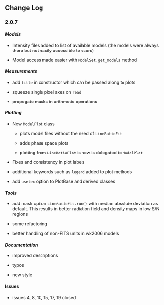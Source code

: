 ## Change Log

### 2.0.7

#### _Models_

- Intensity files added to list of available models (the models were always there but not easily accessible to users)

- Model access made easier with `ModelSet.get_models` method

#### _Measurements_

- add `title` in constructor which can be passed along to plots

- squeeze single pixel axes on `read`

- propogate masks in arithmetic operations

#### _Plotting_

- New `ModelPlot` class 

    - plots model files without the need of `LineRatioFit`

    - adds phase space plots

    - plotting from `LineRatioPlot` is now is delegated to `ModelPlot`

- Fixes and consistency in plot labels

- additional keywords such as `legend` added to plot methods

- add `usetex` option to PlotBase and derived classes

#### _Tools_

- add mask option `LineRatioFit.run()` with median absolute deviation as default. This results in better radiation field and density maps in low S/N regions

- some refactoring

- better handling of non-FITS units in wk2006 models

#### _Documentation_

- improved descriptions

- typos

- new style

#### __Issues__

- issues 4, 8, 10, 15, 17, 19 closed
